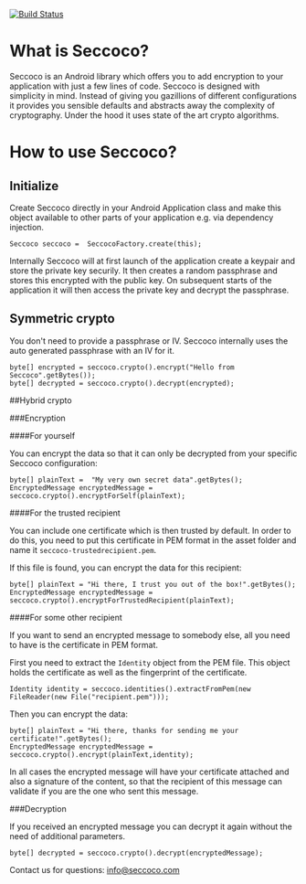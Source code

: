 [![Build Status](https://travis-ci.org/p-acs/seccoco-android.svg?branch=master)](https://travis-ci.org/p-acs/seccoco-android)

# What is Seccoco?

Seccoco is an Android library which offers you to add encryption to your application with just a few lines of code. Seccoco is designed with simplicity in mind. Instead of giving you gazillions of different configurations it provides you sensible defaults and abstracts away the complexity of cryptography. Under the hood it uses state of the art crypto algorithms.

# How to use Seccoco?

## Initialize
 Create Seccoco directly in your Android Application class and make this object available to other parts of your application e.g. via dependency injection.

    Seccoco seccoco =  SeccocoFactory.create(this);

Internally Seccoco will at first launch of the application create a keypair and store the private key securily. It then creates a random passphrase and stores this encrypted with the public key. On subsequent starts of the application it will then access the private key and decrypt the passphrase.

## Symmetric crypto

You don't need to provide a passphrase or IV. Seccoco internally uses the auto generated passphrase with an IV for it.

    byte[] encrypted = seccoco.crypto().encrypt("Hello from Seccoco".getBytes());
    byte[] decrypted = seccoco.crypto().decrypt(encrypted);

##Hybrid crypto

###Encryption

####For yourself

You can encrypt the data so that it can only be decrypted from your specific Seccoco configuration:


    byte[] plainText =  "My very own secret data".getBytes();
    EncryptedMessage encryptedMessage = seccoco.crypto().encryptForSelf(plainText);


####For the trusted recipient

You can include one certificate which is then trusted by default. 
In order to do this, you need to put this certificate in PEM format in the asset folder and name it ```seccoco-trustedrecipient.pem```.

If this file is found, you can encrypt the data for this recipient:

    byte[] plainText = "Hi there, I trust you out of the box!".getBytes();
    EncryptedMessage encryptedMessage = seccoco.crypto().encryptForTrustedRecipient(plainText);
    
####For some other recipient

If you want to send an encrypted message to somebody else, all you need to have is the certificate in PEM format.

First you need to extract the ```Identity``` object from the PEM file. This object holds the certificate as well as the fingerprint of the certificate.

    Identity identity = seccoco.identities().extractFromPem(new FileReader(new File("recipient.pem")));

Then you can encrypt the data:

    byte[] plainText = "Hi there, thanks for sending me your certificate!".getBytes();
    EncryptedMessage encryptedMessage = seccoco.crypto().encrypt(plainText,identity);


In all cases the encrypted message will have your certificate attached and also a signature of the content, so that the recipient of this message can validate if you are the one who sent this message.


###Decryption

If you received an encrypted message you can decrypt it again without the need of additional parameters.
    
    byte[] decrypted = seccoco.crypto().decrypt(encryptedMessage);

Contact us for questions: [info@seccoco.com](mailto:info@seccoco.com)
